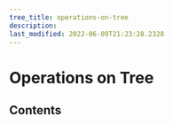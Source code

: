 ```yaml
---
tree_title: operations-on-tree
description: 
last_modified: 2022-06-09T21:23:28.2328
---
```


# Operations on Tree

## Contents
